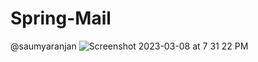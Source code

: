 # Spring-Mail
@saumyaranjan
![Screenshot 2023-03-08 at 7 31 22 PM](https://user-images.githubusercontent.com/68143654/223732760-a9cf1489-9f28-4107-ae0a-86e012a6f5c6.png)

